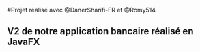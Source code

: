 #Projet réalisé avec @DanerSharifi-FR et @Romy514
## V2 de notre application bancaire réalisé en JavaFX
